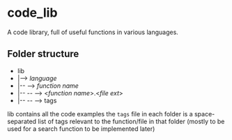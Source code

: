 # code_lib
A code library, full of useful functions in various languages.

## Folder structure
 - lib
 - |--> *language*
 - |-- --> *function name*
 - |-- -- --> <*function name*>.<*file ext*>
 - |-- -- --> tags

lib contains all the code examples
the `tags` file in each folder is a space-separated list of tags relevant to the function/file in that folder (mostly to be used for a search function to be implemented later)
